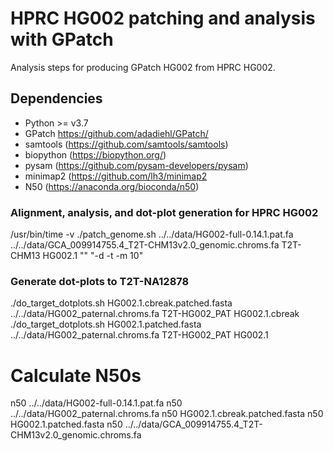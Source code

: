 # HPRC HG002 patching and analysis with GPatch
Analysis steps for producing GPatch HG002 from HPRC HG002.

## Dependencies
* Python >= v3.7
* GPatch https://github.com/adadiehl/GPatch/
* samtools (https://github.com/samtools/samtools)
* biopython (https://biopython.org/)
* pysam (https://github.com/pysam-developers/pysam)
* minimap2 (https://github.com/lh3/minimap2
* N50 (https://anaconda.org/bioconda/n50)


### Alignment, analysis, and dot-plot generation for HPRC HG002
/usr/bin/time -v ./patch_genome.sh ../../data/HG002-full-0.14.1.pat.fa ../../data/GCA_009914755.4_T2T-CHM13v2.0_genomic.chroms.fa T2T-CHM13 HG002.1 "" "-d -t -m 10"

### Generate dot-plots to T2T-NA12878
./do_target_dotplots.sh HG002.1.cbreak.patched.fasta ../../data/HG002_paternal.chroms.fa T2T-HG002_PAT HG002.1.cbreak
./do_target_dotplots.sh HG002.1.patched.fasta ../../data/HG002_paternal.chroms.fa T2T-HG002_PAT HG002.1

# Calculate N50s
n50 ../../data/HG002-full-0.14.1.pat.fa 
n50 ../../data/HG002_paternal.chroms.fa 
n50 HG002.1.cbreak.patched.fasta 
n50 HG002.1.patched.fasta
n50 ../../data/GCA_009914755.4_T2T-CHM13v2.0_genomic.chroms.fa

